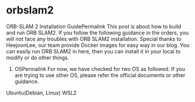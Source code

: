 # orbslam2
ORB-SLAM 2 Installation GuidePermalink
This post is about how to build and run ORB SLAM2. If you follow the following guidance in the orders, you will not face any troubles with ORB SLAM2 installation. Special thanks to HeejoonLee, our team provide Docker images for easy way in our blog. You can easily run ORB SLAM2 in here, then you can install it in your local to modify or do other things.

1. OSPermalink
For now, we have checked for two OS as followed. If you are trying to use other OS, please refer the official documents or other guidance.

Ubuntu(Debian, Linux)
WSL2

